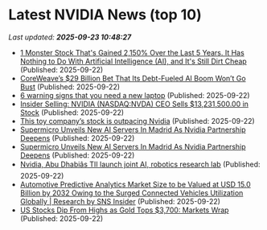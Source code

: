 # Latest NVIDIA News (top 10)
_Last updated: **2025-09-23 10:48:27**_

- [1 Monster Stock That's Gained 2,150% Over the Last 5 Years. It Has Nothing to Do With Artificial Intelligence (AI), and It's Still Dirt Cheap](https://biztoc.com/x/f53792237091c1ee) (Published: 2025-09-22)
- [CoreWeave’s $29 Billion Bet That Its Debt-Fueled AI Boom Won’t Go Bust](https://www.forbes.com/sites/rashishrivastava/2025/09/22/coreweaves-29-billion-bet-that-its-debt-fueled-ai-boom-wont-go-bust/) (Published: 2025-09-22)
- [6 warning signs that you need a new laptop](https://www.pcworld.com/article/2912121/6-signs-that-you-need-a-new-laptop.html) (Published: 2025-09-22)
- [Insider Selling: NVIDIA (NASDAQ:NVDA) CEO Sells $13,231,500.00 in Stock](https://www.etfdailynews.com/2025/09/22/insider-selling-nvidia-nasdaqnvda-ceo-sells-13231500-00-in-stock/) (Published: 2025-09-22)
- [This toy company’s stock is outpacing Nvidia](https://biztoc.com/x/c4b69448b6c23aca) (Published: 2025-09-22)
- [Supermicro Unveils New AI Servers In Madrid As Nvidia Partnership Deepens](https://biztoc.com/x/56b1a433b797d960) (Published: 2025-09-22)
- [Supermicro Unveils New AI Servers In Madrid As Nvidia Partnership Deepens](https://finance.yahoo.com/news/supermicro-unveils-ai-servers-madrid-100802683.html) (Published: 2025-09-22)
- [Nvidia, Abu Dhabiâs TII launch joint AI, robotics research lab](https://thefly.com/permalinks/entry.php/id4200988/NVDA-Nvidia-Abu-DhabiacircAcirceuroAcirctrades-TII-launch-joint-AI-robotics-research-lab) (Published: 2025-09-22)
- [Automotive Predictive Analytics Market Size to be Valued at USD 15.0 Billion by 2032 Owing to the Surged Connected Vehicles Utilization Globally | Research by SNS Insider](https://www.globenewswire.com/news-release/2025/09/22/3153744/0/en/Automotive-Predictive-Analytics-Market-Size-to-be-Valued-at-USD-15-0-Billion-by-2032-Owing-to-the-Surged-Connected-Vehicles-Utilization-Globally-Research-by-SNS-Insider.html) (Published: 2025-09-22)
- [US Stocks Dip From Highs as Gold Tops $3,700: Markets Wrap](https://financialpost.com/pmn/business-pmn/us-stocks-dip-from-highs-as-gold-tops-3700-markets-wrap) (Published: 2025-09-22)
